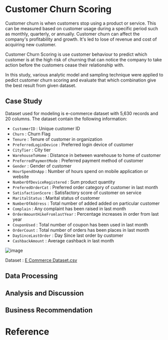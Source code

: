 # Customer Churn Scoring
Customer churn is when customers stop using a product or service. This can be measured based on customer usage during a specific period such as monthly, quarterly, or annually. Customer churn can affect the company's profitability and growth. It's led to lose of revenue and cost of acquiring new customer.

Customer Churn Scoring is use customer behaviour to predict which customer is at the high risk of churning that can notice the company to take action before the customers cease their relationship with.

In this study, various analytic model and sampling technique were applied to pedict customer churn scoring and evaluate that which combination give the best result from given dataset. 

## Case Study
Dataset used for modeling is e-commerce dataset with 5,630 records and 20 columns.
The dataset contain the following information:
* `CustomerID` : Unique customer ID
* `Churn` : Churn Flag
* `Tenure` : Tenure of customer in organization
* `PreferredLoginDevice` : Preferred login device of customer 
* `CityTier` : City tier 
* `WarehouseToHome` : Distance in between warehouse to home of customer
* `PreferredPaymentMode` : Preferred payment method of customer
* `Gender` : Gender of customer
* `HourSpendOnApp` : Number of hours spend on mobile application or website
* `NumberOfDeviceRegistered` : Sum product quantity
* `PreferedOrderCat` : Preferred order category of customer in last month
* `SatisfactionScore` : Satisfactory score of customer on service
* `MaritalStatus` : Marital status of customer
* `NumberOfAddress` : Total number of added added on particular customer
* `Complain` : Any complaint has been raised in last month
* `OrderAmountHikeFromlastYear` : Percentage increases in order from last year
* `CouponUsed` : Total number of coupon has been used in last month
* `OrderCount` : Total number of orders has been places in last month
* `DaySinceLastOrder` : Day Since last order by customer
* `CashbackAmount` : Average cashback in last month
  
![image](https://github.com/ZeroGravigra/MADT8101-Customer-Analytics/assets/136248978/e3f03648-2679-412e-b91b-5158c62f0963)

Dataset : [E Commerce Dataset.csv](https://github.com/ZeroGravigra/MADT8101-Customer-Analytics/blob/b4655e98244ed383e18cac3bb69176de3bb728bd/Homework%203%20Customer%20Churn%20Scoring/Raw%20Data/E%20Commerce%20Dataset.csv)

## Data Processing


## Analysis and Discussion



## Business Recommendation



# Reference
